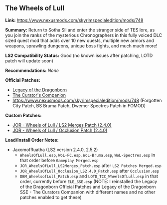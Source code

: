 ## The Wheels of Lull

**Link:** https://www.nexusmods.com/skyrimspecialedition/mods/748

**Summary:** Return to Sotha Sil and enter the stranger side of TES lore, as you join the ranks of the mysterious Chronographers in this fully voiced DLC sized quest mod that adds over 10 new quests, multiple new armors and weapons, sprawling dungeons, unique boss fights, and much much more! 

**LS2 Compatibility Status:** Good (no known issues after patching, LOTD patch will update soon)

**Recommendations:** 
_None_

**Official Patches:**
* [Legacy of the Dragonborn](https://www.nexusmods.com/skyrimspecialedition/mods/30980)
* [The Curator's Companion](https://www.nexusmods.com/skyrimspecialedition/mods/38529)
* https://www.nexusmods.com/skyrimspecialedition/mods/748 (Forgotten City Patch, BS Bruma Patch, Dwemer Spectres Patch in FOMOD)

**Custom Patches:**
* [JOR - Wheels of Lull / LS2 Merges Patch (2.4.0)](/custom-patches/2.4.0/JOR_WheelsOfLull_LS2Merges_Patch.esp)
* [JOR - Wheels of Lull / Occlusion Patch (2.4.0)](/custom-patches/2.4.0/JOR_WheelsOfLull_Occlusion_LS2.4.0_Patch.esp)

**Load/Install Order Notes:**
* JaxomofRuatha (LS2 version 2.4.0, 2.5.2)
  * `WheelsOfLull.esp`, `WoL-FC.esp`, `WoL-Bruma.esp`, `WoL-Spectres.esp` in that order before `Gameplay Merged.esp`
  * `JOR_WheelsOfLull_LS2Merges_Patch.esp` after `LS2 Patches Merged.esp`
  * `JOR_WheelsOfLull_Occlusion_LS2.4.0_Patch.esp` after `Occlusion.esp`
  * `DBM_WheelsofLull_Patch.esp` and `LOTD_TCC_WheelsOfLull.esp` in that order, currently before `ELE_SSE.esp` (NOTE: I reinstalled the Legacy of the Dragonborn Official Patches and Legacy of the Dragonborn SSE - The Curators Companion with different names and no other patches enabled to get these)